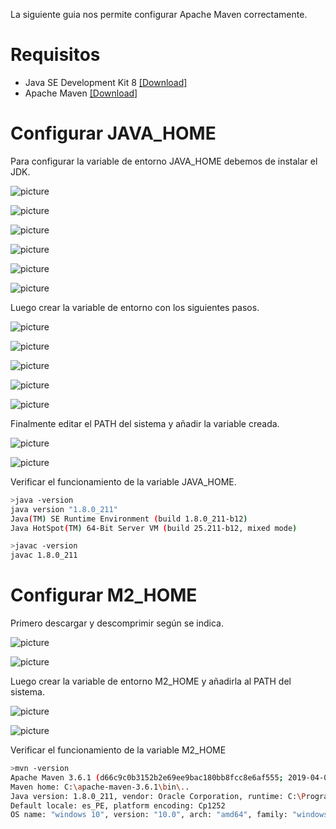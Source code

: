 La siguiente guia nos permite configurar Apache Maven correctamente.

# Requisitos

- Java SE Development Kit 8 [[Download]](https://www.oracle.com/technetwork/java/javaee/downloads/jdk8-downloads-2133151.html)
- Apache Maven [[Download]](https://maven.apache.org/download.cgi)

# Configurar JAVA_HOME

Para configurar la variable de entorno JAVA_HOME debemos de instalar el JDK.

![picture](./img/1.png)

![picture](./img/2.png)

![picture](./img/3.png)

![picture](./img/4.png)

![picture](./img/5.png)

![picture](./img/6.png)

Luego crear la variable de entorno con los siguientes pasos.

![picture](./img/7.png)

![picture](./img/8.png)

![picture](./img/9.png)

![picture](./img/10.png)

![picture](./img/11.png)

Finalmente editar el PATH del sistema y añadir la variable creada.

![picture](./img/12.png)

![picture](./img/13.png)


Verificar el funcionamiento de la variable JAVA_HOME.
```bash
>java -version
java version "1.8.0_211"
Java(TM) SE Runtime Environment (build 1.8.0_211-b12)
Java HotSpot(TM) 64-Bit Server VM (build 25.211-b12, mixed mode)

>javac -version
javac 1.8.0_211
```

# Configurar M2_HOME

Primero descargar y descomprimir según se indica.

![picture](./img/15.png)

![picture](./img/16.png)

Luego crear la variable de entorno M2_HOME y añadirla al PATH del sistema.

![picture](./img/17.png)

![picture](./img/18.png)

Verificar el funcionamiento de la variable M2_HOME
```bash
>mvn -version
Apache Maven 3.6.1 (d66c9c0b3152b2e69ee9bac180bb8fcc8e6af555; 2019-04-04T12:00:29-07:00)
Maven home: C:\apache-maven-3.6.1\bin\..
Java version: 1.8.0_211, vendor: Oracle Corporation, runtime: C:\Program Files\Java\jdk1.8.0_211\jre
Default locale: es_PE, platform encoding: Cp1252
OS name: "windows 10", version: "10.0", arch: "amd64", family: "windows"
```
